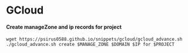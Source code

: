 # GCloud

#### Create manageZone and ip records for project
	wget https://psirus0588.github.io/snippets/gcloud/gcloud_advance.sh
	./gcloud_advance.sh create $MANAGE_ZONE $DOMAIN $IP for $PROJECT
